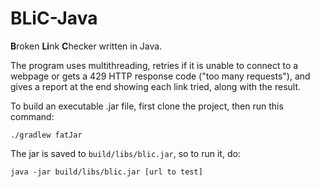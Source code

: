 # BLiC-Java
**B**roken **Li**nk **C**hecker written in Java.

The program uses multithreading, retries if it is unable to connect to a webpage or gets a 429 HTTP response code ("too many requests"), and gives a report at the end showing each link tried, along with the result.

To build an executable .jar file, first clone the project, then run this command:

    ./gradlew fatJar
    
   
The jar is saved to `build/libs/blic.jar`, so to run it, do:

    java -jar build/libs/blic.jar [url to test]
